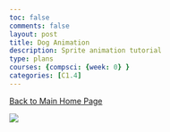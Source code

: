 ```yaml
---
toc: false
comments: false
layout: post
title: Dog Animation
description: Sprite animation tutorial
type: plans
courses: {compsci: {week: 0} }
categories: [C1.4]
---
```


[Back to Main Home Page](http://0.0.0.0:4200/student/)

<body>
    <div>
        <canvas id="spriteContainer"> <!-- Within the base div is a canvas. An HTML canvas is used only for graphics. It allows the user to access some basic functions related to the image created on the canvas (including animation) -->
            <img id="dogSprite" src="https://tianbinliu.github.io/Personalblog3/images/spritesheet/dogSprites.png">
        </canvas>
    </div>
</body>

<script>
    window.addEventListener('load', function () {
        const canvas = document.getElementById('spriteContainer');
        const ctx = canvas.getContext('2d');
        const SPRITE_WIDTH = 160;
        const SPRITE_HEIGHT = 144;
        const SCALE_FACTOR = 2;
        const FRAME_LIMIT = 48;
        
        canvas.width = window.innerWidth/2;
        canvas.height = window.innerHeight/2;

        class Dog {
            constructor() {
                this.image = document.getElementById("dogSprite");
                this.spriteWidth = SPRITE_WIDTH;
                this.spriteHeight = SPRITE_HEIGHT;
                this.width = this.spriteWidth;
                this.height = this.spriteHeight;
                this.x = 0;
                this.y = 0;
                this.scale = 1;
                this.minFrame = 0;
                this.maxFrame = FRAME_LIMIT;
                this.frameX = 0;
                this.frameY = 0;
            }

            draw(context) {
                context.drawImage(
                    this.image,
                    this.frameX * this.spriteWidth,
                    this.frameY * this.spriteHeight,
                    this.spriteWidth,
                    this.spriteHeight,
                    this.x,
                    this.y,
                    this.width * this.scale,
                    this.height * this.scale
                );
            }

            update() {
                if (this.frameX < this.maxFrame) {
                    this.frameX++;
                } else {
                    this.frameX = 0;
                }
            }
        }

        const dog = new Dog();

dog.frameY = 1;
let currentdir = "null";
let pastdir = "null";
let bark = false;

addEventListener("keydown", function (event) {
    console.log(event.code)
    if (event.code == 'ArrowRight') {

    if(!bark){
          if(currentdir == "null" || currentdir=="right"){
            currentdir = "right";
            pastdir = "right";
            dog.frameY = 5;
            dog.x += 5;
          }
    }

    }
    if (event.code == 'ArrowLeft') {
    if(!bark){
        if(currentdir == "null" || currentdir=="left"){
        currentdir = "left";
        pastdir="left";
        dog.frameY = 2;
        dog.x -= 5;
        }
    }

    }
    if (event.code == 'ArrowDown') {
        if(!bark){
        if(pastdir=="right"){
            if(currentdir=="null"){
                dog.frameY = 5;
            }
        }
        else if(pastdir=="left"){
            if(currentdir=="null"){
                dog.frameY = 2;
            }
        }
        dog.y+=5;
        }

    }
    if (event.code == 'ArrowUp') {
        if(!bark){
        if(pastdir=="right"){
            if(currentdir=="null"){
                dog.frameY = 5;
            }
        }
        else if(pastdir=="left"){
            if(currentdir=="null"){
                dog.frameY = 2;
            }
        }
        dog.y-=5;
        }
    }
    if(event.code=='Space'){
        bark=true;
        if(dog.frameY==3 || dog.frameY==5){
            dog.frameY = 4;
        }
        else if(dog.frameY==0 || dog.frameY==2){
            dog.frameY = 1;
        }
    };
})

addEventListener("keyup", function (event) {
    if (event.code == 'ArrowRight') {
        if(!bark){
        if(currentdir=="right"){
            currentdir="null";
            dog.frameY=3;
        }
        }

    };
    if (event.code == 'ArrowLeft') {
        if(!bark){
            if(currentdir=="left"){
            currentdir="null";
            dog.frameY=0;
        }  
        }

    };
    if (event.code == 'ArrowDown') {
        if(!bark){
        if(currentdir=="null"){
        if(dog.frameY==5){
            dog.frameY=3;
        }
        else if(dog.frameY=2){
            dog.frameY=0;
        }
        }
        }


    };
    if (event.code == 'ArrowUp') {
        if(!bark){
        if(currentdir=="null"){
        if(dog.frameY==5){
            dog.frameY=3;
        }
        else if(dog.frameY=2){
            dog.frameY=0;
        }
        } 
        }
    }
    if(event.code=='Space'){
        bark=false;
        if(dog.frameY == 4){
            dog.frameY = 3;
        }
        else if(dog.frameY == 1){
            dog.frameY = 0;
        }
    };
})
addEventListener("click", function (event) {
    const mouseX = event.clientX;
    const mouseY = event.clientY;

    console.log("Mouse click at X: " + mouseX + ", Y: " + mouseY);
    if (dog.x !== mouseX) {
        if (dog.x < mouseX) {
            dog.x += 1;
        } else {
            dog.x -= 1;
        }
    }

    if (dog.y !== mouseY) {
        if (dog.y < mouseY) {
            dog.y += slope;
        } else {
            dog.y -= slope;
        }
    }
});


        function animate() {
            ctx.clearRect(0, 0, canvas.width, canvas.height);
            dog.draw(ctx);
            dog.update();
            requestAnimationFrame(animate);
        }

        animate();
    });
</script>